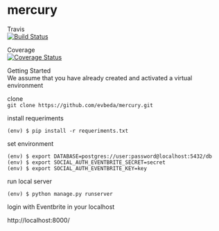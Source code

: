 # mercury  

Travis  
[![Build Status](https://travis-ci.org/evbeda/mercury.svg?branch=master)](https://travis-ci.org/evbeda/mercury)  

Coverage  
[![Coverage Status](https://coveralls.io/repos/github/evbeda/mercury/badge.svg?branch=master)](https://coveralls.io/github/evbeda/mercury?branch=master)  

Getting Started  
We assume that you have already created and activated a virtual environment  

clone  
`git clone https://github.com/evbeda/mercury.git`

install requeriments  

`(env) $ pip install -r requeriments.txt`

set environment  

`(env) $ export DATABASE=postgres://user:password@localhost:5432/db`  
`(env) $ export SOCIAL_AUTH_EVENTBRITE_SECRET=secret`  
`(env) $ export SOCIAL_AUTH_EVENTBRITE_KEY=key`  

run local server  

`(env) $ python manage.py runserver`  

login with Eventbrite in your localhost  

http://localhost:8000/  







